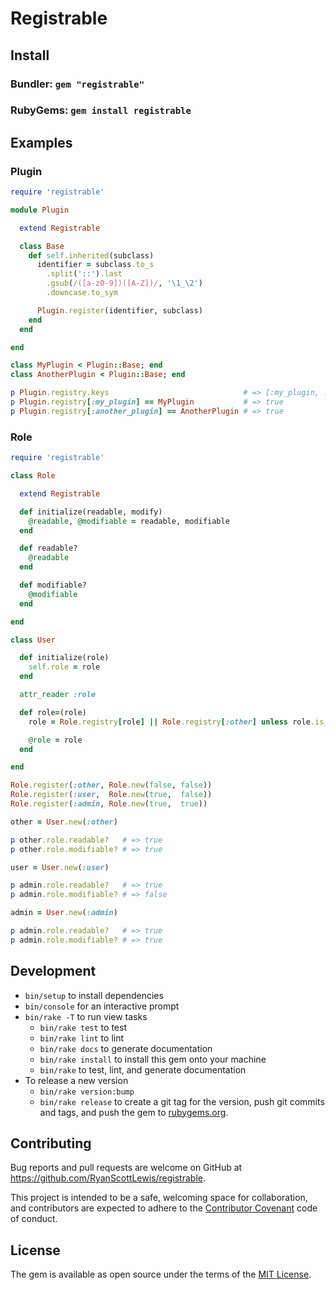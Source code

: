 # Registrable

## Install

### Bundler: `gem "registrable"`

### RubyGems: `gem install registrable`

## Examples

### Plugin

```rb
require 'registrable'

module Plugin

  extend Registrable

  class Base
    def self.inherited(subclass)
      identifier = subclass.to_s
        .split('::').last
        .gsub(/([a-z0-9])([A-Z])/, '\1_\2')
        .downcase.to_sym

      Plugin.register(identifier, subclass)
    end
  end

end

class MyPlugin < Plugin::Base; end
class AnotherPlugin < Plugin::Base; end
```

```rb
p Plugin.registry.keys                              # => [:my_plugin, :another_plugin]
p Plugin.registry[:my_plugin] == MyPlugin           # => true
p Plugin.registry[:another_plugin] == AnotherPlugin # => true
```

### Role

```rb
require 'registrable'

class Role

  extend Registrable

  def initialize(readable, modify)
    @readable, @modifiable = readable, modifiable
  end

  def readable?
    @readable
  end

  def modifiable?
    @modifiable
  end

end

class User

  def initialize(role)
    self.role = role
  end

  attr_reader :role

  def role=(role)
    role = Role.registry[role] || Role.registry[:other] unless role.is_a?(Role)

    @role = role
  end

end

Role.register(:other, Role.new(false, false))
Role.register(:user,  Role.new(true,  false))
Role.register(:admin, Role.new(true,  true))
```

```rb
other = User.new(:other)

p other.role.readable?   # => true
p other.role.modifiable? # => true

user = User.new(:user)

p admin.role.readable?   # => true
p admin.role.modifiable? # => false

admin = User.new(:admin)

p admin.role.readable?   # => true
p admin.role.modifiable? # => true
```

## Development

* `bin/setup` to install dependencies
* `bin/console` for an interactive prompt
* `bin/rake -T` to run view tasks
  * `bin/rake test` to test
  * `bin/rake lint` to lint
  * `bin/rake docs` to generate documentation
  * `bin/rake install` to install this gem onto your machine
  * `bin/rake` to test, lint, and generate documentation
* To release a new version
  * `bin/rake version:bump`
  * `bin/rake release` to create a git tag for the version, push git commits and tags, and push the gem to [rubygems.org](https://rubygems.org).

## Contributing

Bug reports and pull requests are welcome on GitHub at https://github.com/RyanScottLewis/registrable.

This project is intended to be a safe, welcoming space for collaboration, and contributors are expected to adhere to the [Contributor Covenant](http://contributor-covenant.org) code of conduct.

## License

The gem is available as open source under the terms of the [MIT License](http://opensource.org/licenses/MIT).
